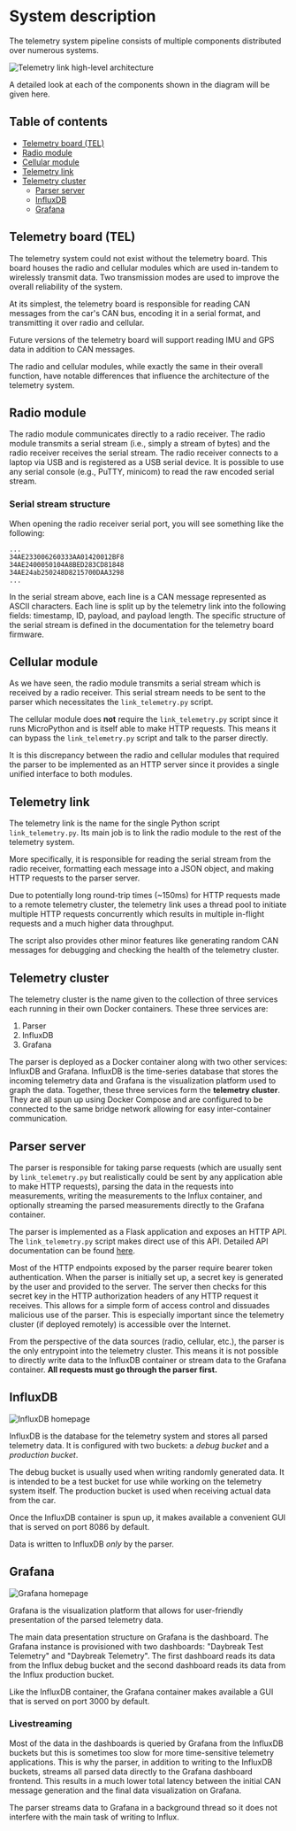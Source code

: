 # System description

The telemetry system pipeline consists of multiple components distributed over numerous systems. 

![Telemetry link high-level architecture](/images/link-telemetry-arch.png)

A detailed look at each of the components shown in the diagram will be given here.

## Table of contents

- [Telemetry board (TEL)](#telemetry-board-tel)
- [Radio module](#radio-module)
- [Cellular module](#radio-module)
- [Telemetry link](#telemetry-link)
- [Telemetry cluster](#telemetry-cluster)
    - [Parser server](#parser-server)
    - [InfluxDB](#influxdb)
    - [Grafana](#grafana)

## Telemetry board (TEL)

The telemetry system could not exist without the telemetry board. This board houses the radio and cellular modules which are used in-tandem to wirelessly transmit data. Two transmission modes are used to improve the overall reliability of the system.

At its simplest, the telemetry board is responsible for reading CAN messages from the car's CAN bus, encoding it in a serial format, and transmitting it over radio and cellular.

Future versions of the telemetry board will support reading IMU and GPS data in addition to CAN messages.

The radio and cellular modules, while exactly the same in their overall function, have notable differences that influence the architecture of the telemetry system.

## Radio module

The radio module communicates directly to a radio receiver. The radio module transmits a serial stream (i.e., simply a stream of bytes) and the radio receiver receives the serial stream. The radio receiver connects to a laptop via USB and is registered as a USB serial device. It is possible to use any serial console (e.g., PuTTY, minicom) to read the raw encoded serial stream.

### Serial stream structure

When opening the radio receiver serial port, you will see something like the following:

```
...
34AE233006260333AA01420012BF8
34AE2400050104A8BED283CD81848
34AE24ab250248D8215700DAA3298
...
```

In the serial stream above, each line is a CAN message represented as ASCII characters. Each line is split up by the telemetry link into the following fields: timestamp, ID, payload, and payload length. The specific structure of the serial stream is defined in the documentation for the telemetry board firmware.

## Cellular module

As we have seen, the radio module transmits a serial stream which is received by a radio receiver. This serial stream needs to be sent to the parser which necessitates the `link_telemetry.py` script.

The cellular module does **not** require the `link_telemetry.py` script since it runs MicroPython and is itself able to make HTTP requests. This means it can bypass the `link_telemetry.py` script and talk to the parser directly.

It is this discrepancy between the radio and cellular modules that required the parser to be implemented as an HTTP server since it provides a single unified interface to both modules.

## Telemetry link 

The telemetry link is the name for the single Python script `link_telemetry.py`. Its main job is to link the radio module to the rest of the telemetry system.

More specifically, it is responsible for reading the serial stream from the radio receiver, formatting each message into a JSON object, and making HTTP requests to the parser server. 

Due to potentially long round-trip times (~150ms) for HTTP requests made to a remote telemetry cluster, the telemetry link uses a thread pool to initiate multiple HTTP requests concurrently which results in multiple in-flight requests and a much higher data throughput.

The script also provides other minor features like generating random CAN messages for debugging and checking the health of the telemetry cluster.

## Telemetry cluster

The telemetry cluster is the name given to the collection of three services each running in their own Docker containers. These three services are:

1) Parser
2) InfluxDB
3) Grafana

The parser is deployed as a Docker container along with two other services: InfluxDB and Grafana. InfluxDB is the time-series database that stores the incoming telemetry data and Grafana is the visualization platform used to graph the data. Together, these three services form the **telemetry cluster**. They are all spun up using Docker Compose and are configured to be connected to the same bridge network allowing for easy inter-container communication.

## Parser server

The parser is responsible for taking parse requests (which are usually sent by `link_telemetry.py` but realistically could be sent by any application able to make HTTP requests), parsing the data in the requests into measurements, writing the measurements to the Influx container, and optionally streaming the parsed measurements directly to the Grafana container.

The parser is implemented as a Flask application and exposes an HTTP API. The `link_telemetry.py` script makes direct use of this API. Detailed API documentation can be found [here](/docs/API.md). 

Most of the HTTP endpoints exposed by the parser require bearer token authentication. When the parser is initially set up, a secret key is generated by the user and provided to the server. The server then checks for this secret key in the HTTP authorization headers of any HTTP request it receives. This allows for a simple form of access control and dissuades malicious use of the parser. This is especially important since the telemetry cluster (if deployed remotely) is accessible over the Internet.

From the perspective of the data sources (radio, cellular, etc.), the parser is the only entrypoint into the telemetry cluster. This means it is not possible to directly write data to the InfluxDB container or stream data to the Grafana container. **All requests must go through the parser first.**

## InfluxDB

![InfluxDB homepage](/images/influx.png)

InfluxDB is the database for the telemetry system and stores all parsed telemetry data. It is configured with two buckets: a _debug bucket_ and a _production bucket_.

The debug bucket is usually used when writing randomly generated data. It is intended to be a test bucket for use while working on the telemetry system itself. The production bucket is used when receiving actual data from the car. 

Once the InfluxDB container is spun up, it makes available a convenient GUI that is served on port 8086 by default.

Data is written to InfluxDB _only_ by the parser.

## Grafana

![Grafana homepage](/images/grafana.png)

Grafana is the visualization platform that allows for user-friendly presentation of the parsed telemetry data.

The main data presentation structure on Grafana is the dashboard. The Grafana instance is provisioned with two dashboards: "Daybreak Test Telemetry" and "Daybreak Telemetry". The first dashboard reads its data from the Influx debug bucket and the second dashboard reads its data from the Influx production bucket.

Like the InfluxDB container, the Grafana container makes available a GUI that is served on port 3000 by default.

### Livestreaming

Most of the data in the dashboards is queried by Grafana from the InfluxDB buckets but this is sometimes too slow for more time-sensitive telemetry applications. This is why the parser, in addition to writing to the InfluxDB buckets, streams all parsed data directly to the Grafana dashboard frontend. This results in a much lower total latency between the initial CAN message generation and the final data visualization on Grafana. 

The parser streams data to Grafana in a background thread so it does not interfere with the main task of writing to Influx.
